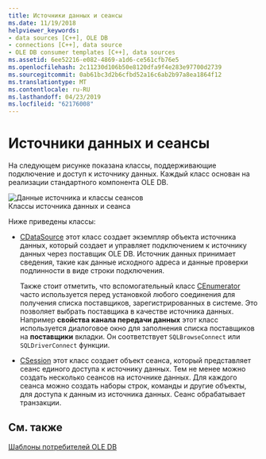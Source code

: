 ```yaml
---
title: Источники данных и сеансы
ms.date: 11/19/2018
helpviewer_keywords:
- data sources [C++], OLE DB
- connections [C++], data source
- OLE DB consumer templates [C++], data sources
ms.assetid: 6ee52216-e082-4869-a1d6-ce561cfb76e5
ms.openlocfilehash: 2c11230d106b50e8120dfa9f4e283e97700d2739
ms.sourcegitcommit: 0ab61bc3d2b6cfbd52a16c6ab2b97a8ea1864f12
ms.translationtype: MT
ms.contentlocale: ru-RU
ms.lasthandoff: 04/23/2019
ms.locfileid: "62176008"
---
```

# <a name="data-sources-and-sessions"></a>Источники данных и сеансы

На следующем рисунке показана классы, поддерживающие подключение и доступ к источнику данных. Каждый класс основан на реализации стандартного компонента OLE DB.

![Данные источника и классы сеансов](../../data/oledb/media/vcdatasourcesessionclasses.gif "данных источника и классы сеансов") <br/>
Классы источника данных и сеанса

Ниже приведены классы:

- [CDataSource](../../data/oledb/cdatasource-class.md) этот класс создает экземпляр объекта источника данных, который создает и управляет подключением к источнику данных через поставщик OLE DB. Источник данных принимает сведения, такие как данные исходного адреса и данные проверки подлинности в виде строки подключения.

   Также стоит отметить, что вспомогательный класс [CEnumerator](../../data/oledb/cenumerator-class.md) часто используется перед установкой любого соединения для получения списка поставщиков, зарегистрированных в системе. Это позволяет выбрать поставщика в качестве источника данных. Например **свойства канала передачи данных** этот класс используется диалоговое окно для заполнения списка поставщиков на **поставщики** вкладки. Он соответствует `SQLBrowseConnect` или `SQLDriverConnect` функции.

- [CSession](../../data/oledb/csession-class.md) этот класс создает объект сеанса, который представляет сеанс единого доступа к источнику данных. Тем не менее можно создать несколько сеансов на источнике данных. Для каждого сеанса можно создать наборы строк, команды и другие объекты, для доступа к данным из источника данных. Сеанс обрабатывает транзакции.

## <a name="see-also"></a>См. также

[Шаблоны потребителей OLE DB](../../data/oledb/ole-db-consumer-templates-cpp.md)